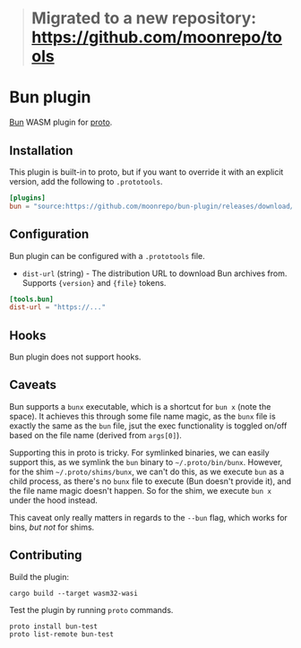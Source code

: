 > # Migrated to a new repository: https://github.com/moonrepo/tools

# Bun plugin

[Bun](https://bun.sh/) WASM plugin for [proto](https://github.com/moonrepo/proto).

## Installation

This plugin is built-in to proto, but if you want to override it with an explicit version, add the following to `.prototools`.

```toml
[plugins]
bun = "source:https://github.com/moonrepo/bun-plugin/releases/download/vX.Y.Z/bun_plugin.wasm"
```

## Configuration

Bun plugin can be configured with a `.prototools` file.

- `dist-url` (string) - The distribution URL to download Bun archives from. Supports `{version}` and `{file}` tokens.

```toml
[tools.bun]
dist-url = "https://..."
```

## Hooks

Bun plugin does not support hooks.

## Caveats

Bun supports a `bunx` executable, which is a shortcut for `bun x` (note the space). It achieves this through some file name magic, as the `bunx` file is exactly the same as the `bun` file, jsut the exec functionality is toggled on/off based on the file name (derived from `args[0]`).

Supporting this in proto is tricky. For symlinked binaries, we can easily support this, as we symlink the `bun` binary to `~/.proto/bin/bunx`. However, for the shim `~/.proto/shims/bunx`, we can't do this, as we execute `bun` as a child process, as there's no `bunx` file to execute (Bun doesn't provide it), and the file name magic doesn't happen. So for the shim, we execute `bun x` under the hood instead.

This caveat only really matters in regards to the `--bun` flag, which works for bins, _but not_ for shims.

## Contributing

Build the plugin:

```shell
cargo build --target wasm32-wasi
```

Test the plugin by running `proto` commands.

```shell
proto install bun-test
proto list-remote bun-test
```
